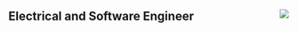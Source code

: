 ## Electrical and Software Engineer <img align="right" src="https://github-readme-stats.vercel.app/api/top-langs/?username=unixado&hide=plantuml&layout=compact&langs_count=8&hide_border=true">
